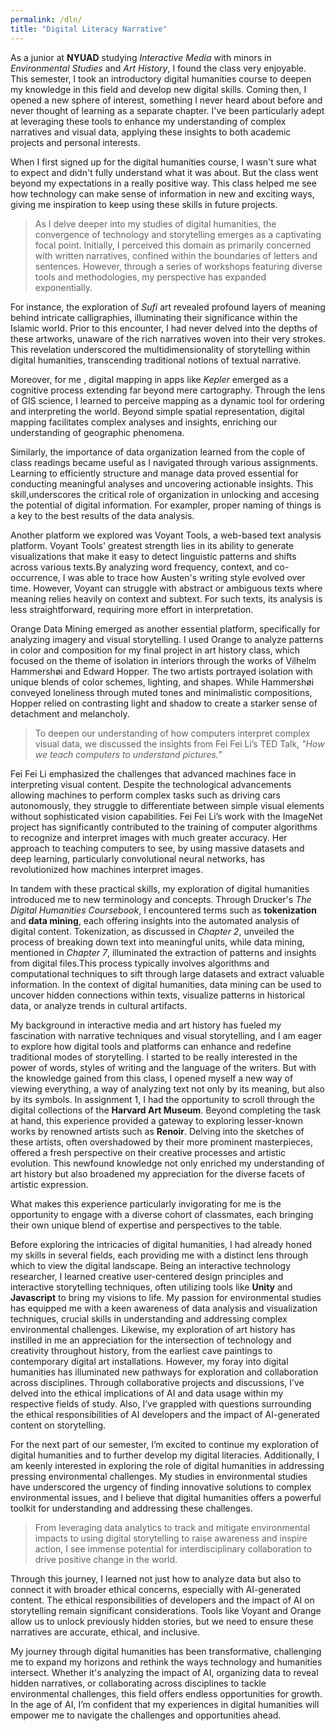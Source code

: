 ```yaml
---
permalink: /dln/
title: "Digital Literacy Narrative"
---
```


As a junior at **NYUAD** studying *Interactive Media* with minors in *Environmental Studies* and *Art History*, I found the class very enjoyable. This semester, I  took an introductory digital humanities course to deepen my knowledge in this field and develop new digital skills. Coming then, I opened a new sphere of interest, something I never heard about before and never thought of learning as a separate chapter.  I've been particularly adept at leveraging these tools to enhance my understanding of complex narratives and visual data, applying these insights to both academic projects and personal interests. 

When I first signed up for the digital humanities course, I wasn't sure what to expect and didn't fully understand what it was about. But the class went beyond my expectations in a really positive way.  This class helped me see how technology can make sense of information in new and exciting ways, giving me inspiration to keep using these skills in future projects.

> As I delve deeper into my studies of digital humanities, the convergence of technology and storytelling emerges as a captivating focal point. Initially, I perceived this domain as primarily concerned with written narratives, confined within the boundaries of letters and sentences. However, through a series of workshops featuring diverse tools and methodologies, my perspective has expanded exponentially.

For instance, the exploration of *Sufi* art revealed profound layers of meaning behind intricate calligraphies, illuminating their significance within the Islamic world. Prior to this encounter, I had never delved into the depths of these artworks, unaware of the rich narratives woven into their very strokes. This revelation underscored the multidimensionality of storytelling within digital humanities, transcending traditional notions of textual narrative.

Moreover, for me , digital mapping in apps like *Kepler* emerged as a cognitive process extending far beyond mere cartography. Through the lens of GIS science, I learned to perceive mapping as a dynamic tool for ordering and interpreting the world. Beyond simple spatial representation, digital mapping facilitates complex analyses and insights, enriching our understanding of geographic phenomena.

Similarly, the importance of data organization learned from the cople of class readings became useful as I navigated through various assignments. Learning to efficiently structure and manage data proved essential for conducting meaningful analyses and uncovering actionable insights. This skill,underscores the critical role of organization in unlocking and accesing the potential of digital information. For exampler, proper naming of things is a key to the best results of the data analysis. 

Another platform we explored was Voyant Tools, a web-based text analysis platform. Voyant Tools' greatest strength lies in its ability to generate visualizations that make it easy to detect linguistic patterns and shifts across various texts.By analyzing word frequency, context, and co-occurrence, I was able to trace how Austen's writing style evolved over time. However, Voyant can struggle with abstract or ambiguous texts where meaning relies heavily on context and subtext. For such texts, its analysis is less straightforward, requiring more effort in interpretation.

Orange Data Mining emerged as another essential platform, specifically for analyzing imagery and visual storytelling. I used Orange to analyze patterns in color and composition for my final project in art history class, which focused on the theme of isolation in interiors through the works of Vilhelm Hammershøi and Edward Hopper. The two artists portrayed isolation with unique blends of color schemes, lighting, and shapes. While Hammershøi conveyed loneliness through muted tones and minimalistic compositions, Hopper relied on contrasting light and shadow to create a starker sense of detachment and melancholy.

> To deepen our understanding of how computers interpret complex visual data, we discussed the insights from Fei Fei Li’s TED Talk, *"How we teach computers to understand pictures."* 

Fei Fei Li emphasized the challenges that advanced machines face in interpreting visual content. Despite the technological advancements allowing machines to perform complex tasks such as driving cars autonomously, they struggle to differentiate between simple visual elements without sophisticated vision capabilities. Fei Fei Li’s work with the ImageNet project has significantly contributed to the training of computer algorithms to recognize and interpret images with much greater accuracy. Her approach to teaching computers to see, by using massive datasets and deep learning, particularly convolutional neural networks, has revolutionized how machines interpret images.

In tandem with these practical skills, my exploration of digital humanities introduced me to new terminology and concepts. Through Drucker's *The Digital Humanities Coursebook*, I encountered terms such as **tokenization** and **data mining**, each offering insights into the automated analysis of digital content. Tokenization, as discussed in *Chapter 2*, unveiled the process of breaking down text into meaningful units, while data mining, mentioned in *Chapter 7*, illuminated the extraction of patterns and insights from digital files.This process typically involves algorithms and computational techniques to sift through large datasets and extract valuable information. In the context of digital humanities, data mining can be used to uncover hidden connections within texts, visualize patterns in historical data, or analyze trends in cultural artifacts.

My background in interactive media and art history has fueled my fascination with narrative techniques and visual storytelling, and I am eager to explore how digital tools and platforms can enhance and redefine traditional modes of storytelling. I started to be really interested in the power of words, styles of writing and the language of the writers. But with the knowledge gained from this class, I opened myself a new way of viewing everything, a way of analyzing text not only by its meaning, but also by its symbols.
In assignment 1, I had the opportunity to scroll through the digital collections of the **Harvard Art Museum**. Beyond completing the task at hand, this experience provided a gateway to exploring lesser-known works by renowned artists such as **Renoir**. Delving into the sketches of these artists, often overshadowed by their more prominent masterpieces, offered a fresh perspective on their creative processes and artistic evolution. This newfound knowledge not only enriched my understanding of art history but also broadened my appreciation for the diverse facets of artistic expression.

What makes this experience particularly invigorating for me is the opportunity to engage with a diverse cohort of classmates, each bringing their own unique blend of expertise and perspectives to the table.

Before exploring the intricacies of digital humanities, I had already honed my skills in several fields, each providing me with a distinct lens through which to view the digital landscape. Being an interactive technology researcher, I learned creative user-centered design principles and interactive storytelling techniques, often utilizing tools like **Unity** and **Javascript** to bring my visions to life. My passion for environmental studies has equipped me with a keen awareness of data analysis and visualization techniques, crucial skills in understanding and addressing complex environmental challenges. Likewise, my exploration of art history has instilled in me an appreciation for the intersection of technology and creativity throughout history, from the earliest cave paintings to contemporary digital art installations.
However, my foray into digital humanities has illuminated new pathways for exploration and collaboration across disciplines. Through collaborative projects and discussions, I’ve delved into the ethical implications of AI and data usage within my respective fields of study. Also, I’ve grappled with questions surrounding the ethical responsibilities of AI developers and the impact of AI-generated content on storytelling.

For the next part of our semester, I’m excited to continue my exploration of digital humanities and to further develop my digital literacies. Additionally, I am keenly interested in exploring the role of digital humanities in addressing pressing environmental challenges. My studies in environmental studies have underscored the urgency of finding innovative solutions to complex environmental issues, and I believe that digital humanities offers a powerful toolkit for understanding and addressing these challenges. 

> From leveraging data analytics to track and mitigate environmental impacts to using digital storytelling to raise awareness and inspire action, I see immense potential for interdisciplinary collaboration to drive positive change in the world. 

Through this journey, I learned not just how to analyze data but also to connect it with broader ethical concerns, especially with AI-generated content. The ethical responsibilities of developers and the impact of AI on storytelling remain significant considerations. Tools like Voyant and Orange allow us to unlock previously hidden stories, but we need to ensure these narratives are accurate, ethical, and inclusive.

My journey through digital humanities has been transformative, challenging me to expand my horizons and rethink the ways technology and humanities intersect. Whether it's analyzing the impact of AI, organizing data to reveal hidden narratives, or collaborating across disciplines to tackle environmental challenges, this field offers endless opportunities for growth. In the age of AI, I’m confident that my experiences in digital humanities will empower me to navigate the challenges and opportunities ahead.


